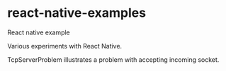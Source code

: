 # react-native-examples
React native example

Various experiments with React Native.

TcpServerProblem illustrates a problem with accepting incoming socket.


